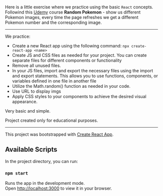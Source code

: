 
Here is a little exercise where we practice using the basic ```React``` concepts. Followind this [Udemy](https://www.udemy.com/course/the-web-developer-bootcamp/) course
**Random Pokemon**  -  show us different Pokemon images, every time the page refreshes we get a different Pokemon number and the corresponding image.
___
We practice:
* Create a new React app using the following command: ```npx create-react-app <name>```
* Create JS and CSS files as needed for your project. You can create separate files for different components or functionality
* Remove all unused files.
* In your JS files, import and export the necessary files using the import and export statements. This allows you to use functions, components, or variables defined in one file in another file
* Utilize the Math.random() function as needed in your code.
* Use URL to display imgs
* Apply CSS styles to your components to achieve the desired visual appearance.

Very basic and simple.

Project created only for educational purposes.
___
This project was bootstrapped with [Create React App](https://github.com/facebook/create-react-app).

## Available Scripts

In the project directory, you can run:

### `npm start`

Runs the app in the development mode.\
Open [http://localhost:3000](http://localhost:3000) to view it in your browser.

